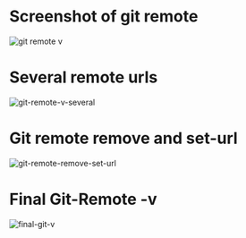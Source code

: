 # Screenshot of git remote
![git remote v](https://user-images.githubusercontent.com/40396070/81991683-be67d700-9639-11ea-8da9-e4167493e83d.PNG)

# Several remote urls
![git-remote-v-several](https://user-images.githubusercontent.com/40396070/81992156-c2482900-963a-11ea-8a21-7887653ae4d4.PNG)

# Git remote remove and set-url
![git-remote-remove-set-url](https://user-images.githubusercontent.com/40396070/81992353-308ceb80-963b-11ea-9c69-416e9427a6bd.PNG)

# Final Git-Remote -v
![final-git-v](https://user-images.githubusercontent.com/40396070/81992417-4e5a5080-963b-11ea-87d5-7bd64061cd93.PNG)
